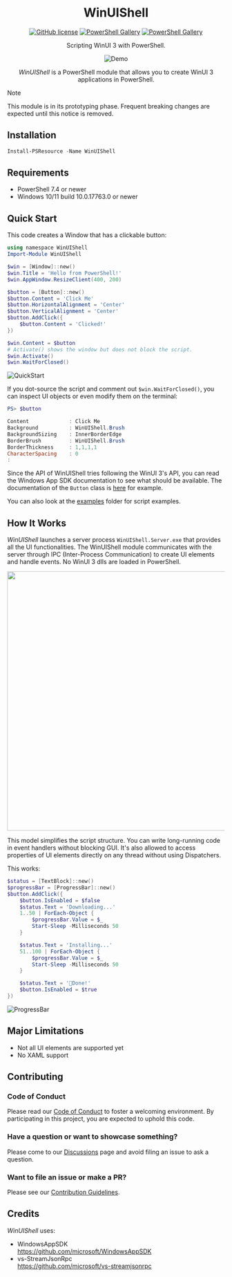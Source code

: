 <div align="center">

# WinUIShell

[![GitHub license](https://img.shields.io/github/license/mdgrs-mei/WinUIShell)](https://github.com/mdgrs-mei/WinUIShell/blob/main/LICENSE)
[![PowerShell Gallery](https://img.shields.io/powershellgallery/p/WinUIShell)](https://www.powershellgallery.com/packages/WinUIShell)
[![PowerShell Gallery](https://img.shields.io/powershellgallery/dt/WinUIShell)](https://www.powershellgallery.com/packages/WinUIShell)

Scripting WinUI 3 with PowerShell.

![Demo](https://github.com/user-attachments/assets/0ca145dd-bf42-4bf1-bbed-b06ef74ed101)

*WinUIShell* is a PowerShell module that allows you to create WinUI 3 applications in PowerShell.

</div>

> [!NOTE]
> This module is in its prototyping phase. Frequent breaking changes are expected until this notice is removed.

## Installation

```powershell
Install-PSResource -Name WinUIShell
```

## Requirements

- PowerShell 7.4 or newer
- Windows 10/11 build 10.0.17763.0 or newer

## Quick Start

This code creates a Window that has a clickable button:

```powershell
using namespace WinUIShell
Import-Module WinUIShell

$win = [Window]::new()
$win.Title = 'Hello from PowerShell!'
$win.AppWindow.ResizeClient(400, 200)

$button = [Button]::new()
$button.Content = 'Click Me'
$button.HorizontalAlignment = 'Center'
$button.VerticalAlignment = 'Center'
$button.AddClick({
    $button.Content = 'Clicked!'
})

$win.Content = $button
# Activate() shows the window but does not block the script.
$win.Activate()
$win.WaitForClosed()
```

![QuickStart](https://github.com/user-attachments/assets/45b36c3c-1380-4384-bff2-18fe114c2dc1)

If you dot-source the script and comment out `$win.WaitForClosed()`, you can inspect UI objects or even modify them on the terminal:

```powershell
PS> $button

Content             : Click Me
Background          : WinUIShell.Brush
BackgroundSizing    : InnerBorderEdge
BorderBrush         : WinUIShell.Brush
BorderThickness     : 1,1,1,1
CharacterSpacing    : 0
:
```

Since the API of WinUIShell tries following the WinUI 3's API, you can read the Windows App SDK documentation to see what should be available. The documentation of the `Button` class is [here](https://learn.microsoft.com/en-us/windows/windows-app-sdk/api/winrt/microsoft.ui.xaml.controls.button?view=windows-app-sdk-1.7) for example.

You can also look at the [examples](./examples/) folder for script examples.

## How It Works

*WinUIShell* launches a server process `WinUIShell.Server.exe` that provides all the UI functionalities. The WinUIShell module communicates with the server through IPC (Inter-Process Communication) to create UI elements and handle events. No WinUI 3 dlls are loaded in PowerShell.

<img src=https://github.com/user-attachments/assets/9de693bd-0071-4dd3-9826-5280d7a56d11 width="600">

This model simplifies the script structure. You can write long-running code in event handlers without blocking GUI. It's also allowed to access properties of UI elements directly on any thread without using Dispatchers.

This works:

```powershell
$status = [TextBlock]::new()
$progressBar = [ProgressBar]::new()
$button.AddClick({
    $button.IsEnabled = $false
    $status.Text = 'Downloading...'
    1..50 | ForEach-Object {
        $progressBar.Value = $_
        Start-Sleep -Milliseconds 50
    }

    $status.Text = 'Installing...'
    51..100 | ForEach-Object {
        $progressBar.Value = $_
        Start-Sleep -Milliseconds 50
    }

    $status.Text = '🎉Done!'
    $button.IsEnabled = $true
})
```

![ProgressBar](https://github.com/user-attachments/assets/1dc6bf2e-6529-4036-84b1-c20e8bcf9940)

## Major Limitations

- Not all UI elements are supported yet
- No XAML support

## Contributing

### Code of Conduct

Please read our [Code of Conduct](./CODE_OF_CONDUCT.md) to foster a welcoming environment. By participating in this project, you are expected to uphold this code.

### Have a question or want to showcase something?

Please come to our [Discussions](https://github.com/mdgrs-mei/WinUIShell/discussions) page and avoid filing an issue to ask a question.

### Want to file an issue or make a PR?

Please see our [Contribution Guidelines](./CONTRIBUTING.md).

## Credits

*WinUIShell* uses:

- WindowsAppSDK<br>https://github.com/microsoft/WindowsAppSDK
- vs-StreamJsonRpc<br>https://github.com/microsoft/vs-streamjsonrpc

